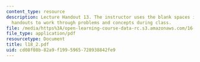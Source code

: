 ```yaml
---
content_type: resource
description: Lecture Handout 13. The instructor uses the blank spaces in these lecture
  handouts to work through problems and concepts during class.
file: /media/https%3A/open-learning-course-data-rc.s3.amazonaws.com/16-30-estimation-and-control-of-aerospace-systems-spring-2004/cd08f08b82a9f1995965728938842fe9_l18_2.pdf
file_type: application/pdf
resourcetype: Document
title: l18_2.pdf
uid: cd08f08b-82a9-f199-5965-728938842fe9
---
```

